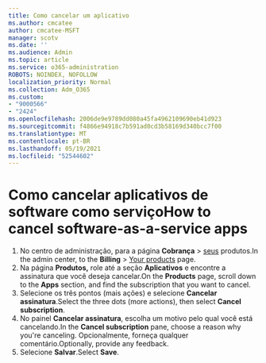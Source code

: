 ```yaml
---
title: Como cancelar um aplicativo
ms.author: cmcatee
author: cmcatee-MSFT
manager: scotv
ms.date: ''
ms.audience: Admin
ms.topic: article
ms.service: o365-administration
ROBOTS: NOINDEX, NOFOLLOW
localization_priority: Normal
ms.collection: Adm_O365
ms.custom:
- "9000566"
- "2424"
ms.openlocfilehash: 2006de9e9789dd080a45fa4962109690eb41d923
ms.sourcegitcommit: f4866e94918c7b591ad0cd3b58169d340bcc7f00
ms.translationtype: MT
ms.contentlocale: pt-BR
ms.lasthandoff: 05/19/2021
ms.locfileid: "52544602"
---
```

# <a name="how-to-cancel-software-as-a-service-apps"></a><span data-ttu-id="d36a7-102">Como cancelar aplicativos de software como serviço</span><span class="sxs-lookup"><span data-stu-id="d36a7-102">How to cancel software-as-a-service apps</span></span>

1. <span data-ttu-id="d36a7-103">No centro de administração, para a página **Cobrança**  >  [seus](https://go.microsoft.com/fwlink/p/?linkid=842054) produtos.</span><span class="sxs-lookup"><span data-stu-id="d36a7-103">In the admin center, to the **Billing** > [Your products](https://go.microsoft.com/fwlink/p/?linkid=842054) page.</span></span>
2. <span data-ttu-id="d36a7-104">Na página **Produtos,** role até a seção **Aplicativos** e encontre a assinatura que você deseja cancelar.</span><span class="sxs-lookup"><span data-stu-id="d36a7-104">On the **Products** page, scroll down to the **Apps** section, and find the subscription that you want to cancel.</span></span> 
3. <span data-ttu-id="d36a7-105">Selecione os três pontos (mais ações) e selecione **Cancelar assinatura**.</span><span class="sxs-lookup"><span data-stu-id="d36a7-105">Select the three dots (more actions), then select **Cancel subscription**.</span></span>
4. <span data-ttu-id="d36a7-106">No painel **Cancelar assinatura**, escolha um motivo pelo qual você está cancelando.</span><span class="sxs-lookup"><span data-stu-id="d36a7-106">In the **Cancel subscription** pane, choose a reason why you're canceling.</span></span> <span data-ttu-id="d36a7-107">Opcionalmente, forneça qualquer comentário.</span><span class="sxs-lookup"><span data-stu-id="d36a7-107">Optionally, provide any feedback.</span></span>
5. <span data-ttu-id="d36a7-108">Selecione **Salvar**.</span><span class="sxs-lookup"><span data-stu-id="d36a7-108">Select **Save**.</span></span>